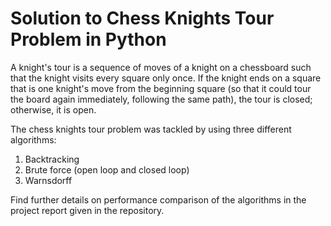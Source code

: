 # Solution to Chess Knights Tour Problem in Python

A knight's tour is a sequence of moves of a knight on a chessboard such that the knight visits every square only once. If the knight ends on a square that is one knight's move from the beginning square (so that it could tour the board again immediately, following the same path), the tour is closed; otherwise, it is open.

The chess knights tour problem was tackled by using three different algorithms:

1. Backtracking
2. Brute force (open loop and closed loop)
3. Warnsdorff

Find further details on performance comparison of the algorithms in the project report given in the repository.
